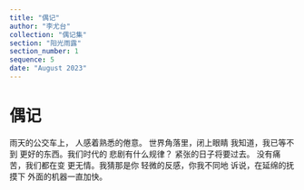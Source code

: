 ```yaml
---
title: "偶记"
author: "李尤台"
collection: "偶记集"
section: "阳光雨露"
section_number: 1
sequence: 5
date: "August 2023"
---
```


# 偶记

雨天的公交车上，
人感着熟悉的倦意。
世界角落里，闭上眼睛
我知道，我已等不到
更好的东西。我们时代的
悲剧有什么规律？
紧张的日子将要过去。
没有痛苦，我们都在变
更无情。我猜那是你
轻微的反感，你我不同地
诉说，在延绵的抚摸下
外面的机器一直加快。

